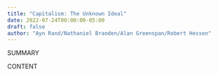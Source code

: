 ```yaml
---
title: "Capitalism: The Unknown Ideal"
date: 2022-07-24T00:00:00-05:00
draft: false
author: "Ayn Rand/Nathaniel Branden/Alan Greenspan/Robert Hessen"
---
```


SUMMARY

<!--more-->

CONTENT